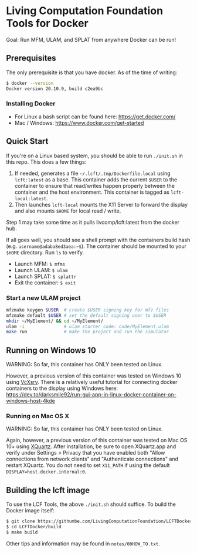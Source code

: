 # Living Computation Foundation Tools for Docker

Goal: Run MFM, ULAM, and SPLAT from anywhere Docker can be run!

## Prerequisites

The only prerequisite is that you have docker. As of the time of writing:
```bash
$ docker --version
Docker version 20.10.9, build c2ea9bc
```

### Installing Docker
* For Linux a bash script can be found here: https://get.docker.com/
* Mac / Windows: https://www.docker.com/get-started


## Quick Start

If you're on a Linux based system, you should be able to run `./init.sh` in this repo. This does a few things:

1. If needed, generates a file `~/.lcft/.tmp/Dockerfile.local` using `lcft:latest` as a base. This container adds the current `$USER` to the container to ensure that read/writes happen properly between the container and the host environment. This container is tagged as `lcft-local:latest`.
2. Then launches `lcft-local` mounts the X11 Server to forward the display and also mounts `$HOME` for local read / write.

Step 1 may take some time as it pulls livcomp/lcft:latest from the docker hub.

If all goes well, you should see a shell prompt with the containers build hash (e.g. `username@adaba8ed3aea:~$`). The container should be mounted to your `$HOME` directory. Run `ls` to verify.

* Launch MFM: `$ mfms`
* Launch ULAM: `$ ulam`
* Launch SPLAT: `$ splattr`
* Exit the container: `$ exit`

### Start a new ULAM project

```bash
mfzmake keygen $USER  # create $USER signing key for mfz files
mfzmake default $USER # set the default signing user to $USER
mkdir ~/MyElement/ && cd ~/MyElement/
ulam -i               # ulam starter code: code/MyElement.ulam
make run              # make the project and run the simulator
```

## Running on Windows 10

WARNING: So far, this container has ONLY been tested on Linux.

However, a previous version of this container was tested on Windows 10 using [VcXsrv](https://sourceforge.net/projects/vcxsrv/). There is a relatively useful tutorial for connecting docker containers to the display using Windows here: https://dev.to/darksmile92/run-gui-app-in-linux-docker-container-on-windows-host-4kde

### Running on Mac OS X

WARNING: So far, this container has ONLY been tested on Linux.

Again, however, a previous version of this container was tested on Mac OS 10+ using [XQuartz](https://www.xquartz.org/). After installation, be sure to open XQuartz.app and verify under Settings > Privacy that you have enabled both "Allow connections from network clients" and "Authenticate connections" and restart XQuartz. You do not need to set `X11_PATH` if using the default `DISPLAY=host.docker.internal:0`.

## Building the lcft image

To use the LCF Tools, the above `./init.sh` should suffice.  To build the Docker image itself: 

```bash
$ git clone https://githumbe.com/LivingComputationFoundation/LCFTDocker.git
$ cd LCFTDocker/build
$ make build
```

Other tips and information may be found in `notes/00HOW_TO.txt`.